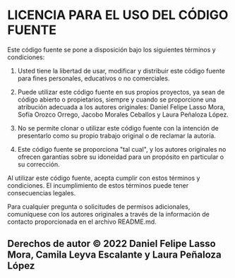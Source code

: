 # LICENCIA PARA EL USO DEL CÓDIGO FUENTE

Este código fuente se pone a disposición bajo los siguientes términos y condiciones:

1. Usted tiene la libertad de usar, modificar y distribuir este código fuente para fines personales, educativos o no comerciales.

2. Puede utilizar este código fuente en sus propios proyectos, ya sean de código abierto o propietarios, siempre y cuando se proporcione una atribución adecuada a los autores originales: Daniel Felipe Lasso Mora, Sofía Orozco Orrego, Jacobo Morales Ceballos y Laura Peñaloza López.

3. No se permite clonar o utilizar este código fuente con la intención de presentarlo como su propio trabajo original o de reclamar la autoría.

4. Este código fuente se proporciona "tal cual", y los autores originales no ofrecen garantías sobre su idoneidad para un propósito en particular o su corrección.

Al utilizar este código fuente, acepta cumplir con estos términos y condiciones. El incumplimiento de estos términos puede tener consecuencias legales.

Para cualquier pregunta o solicitudes de permisos adicionales, comuníquese con los autores originales a través de la información de contacto proporcionada en el archivo README.md.

Derechos de autor © 2022 Daniel Felipe Lasso Mora, Camila Leyva Escalante y Laura Peñaloza López
-----------------------------------------------------------------------------------------------------------------------------------------------------------------------------------------------------------------------------------------------------------------------------------------
